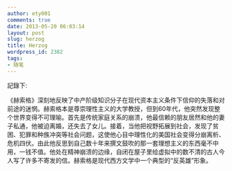```yaml
---
author: ety001
comments: true
date: 2013-05-20 06:03:14
layout: post
slug: herzog
title: Herzog
wordpress_id: 2382
tags:
- 随笔
---
```


記錄下:

《赫索格》深刻地反映了中产阶级知识分子在现代资本主义条件下信仰的失落和对前途的迷惘。赫索格本是尊崇理性主义的大学教授，但到60年代，他突然发现整个世界变得不可理喻。首先是传统家庭关系的崩溃，他最信赖的朋友居然和他的妻子私通，他被迫离婚，还失去了女儿。接着，当他把视野拓展到社会，发现了贫困、犯罪和种族冲突等社会问题，这使他心目中理性化的美国社会变得分崩离析、危机四伏。由此他反思到自己数十年来撰文鼓吹的那一套理想主义的东西毫不中用，一钱不值。他处在精神崩溃的边缘，自闭在屋子里给虚拟中的数不清的古人今人写了许多不寄发的信。赫索格是现代西方文学中一个典型的“反英雄”形象。

